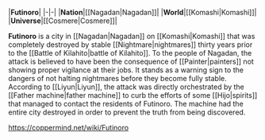 |**Futinoro**|
|-|-|
|**Nation**|[[Nagadan\|Nagadan]]|
|**World**|[[Komashi\|Komashi]]|
|**Universe**|[[Cosmere\|Cosmere]]|

**Futinoro** is a city in [[Nagadan\|Nagadan]] on [[Komashi\|Komashi]] that was completely destroyed by stable [[Nightmare\|nightmares]] thirty years prior to the [[Battle of Kilahito\|battle of Kilahito]].
To the people of Nagadan, the attack is believed to have been the consequence of [[Painter\|painters]] not showing proper vigilance at their jobs. It stands as a warning sign to the dangers of not halting nightmares before they become fully stable. According to [[Liyun\|Liyun]], the attack was directly orchestrated by the [[Father machine\|father machine]] to curb the efforts of some [[Hijo\|spirits]] that managed to contact the residents of Futinoro. The machine had the entire city destroyed in order to prevent the truth from being discovered.



https://coppermind.net/wiki/Futinoro